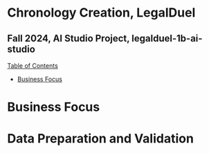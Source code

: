 # Chronology Creation, LegalDuel
## Fall 2024, AI Studio Project, legalduel-1b-ai-studio
<ins> Table of Contents </ins>
  - [Business Focus](#business-focus)

# Business Focus

# Data Preparation and Validation

